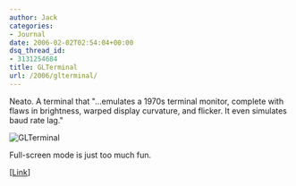 ```yaml
---
author: Jack
categories:
- Journal
date: 2006-02-02T02:54:04+00:00
dsq_thread_id:
- 3131254684
title: GLTerminal
url: /2006/glterminal/
---
```


Neato. A terminal that "&#8230;emulates a 1970s terminal monitor, complete with flaws in brightness, warped display curvature, and flicker. It even simulates baud rate lag." 

![GLTerminal](/files/glterminal.jpg) 

Full-screen mode is just too much fun. 

[[Link](<http://ldopa.net/2006/01/14/glterminal/>)]